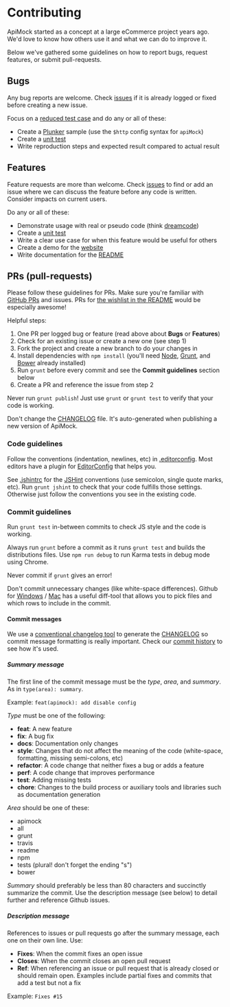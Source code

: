 # Contributing

ApiMock started as a concept at a large eCommerce project years ago. We'd love to know how others use it and what we can do to improve it.

Below we've gathered some guidelines on how to report bugs, request features, or submit pull-requests.


## Bugs

Any bug reports are welcome. Check [issues](https://github.com/seriema/angular-apimock/issues/) if it is already logged or fixed before creating a new issue.

Focus on a [reduced test case](https://css-tricks.com/reduced-test-cases/) and do any or all of these:
- Create a [Plunker](http://plnkr.co) sample (use the `$http` config syntax for `apiMock`)
- Create a [unit test](test/spec/)
- Write reproduction steps and expected result compared to actual result


## Features

Feature requests are more than welcome. Check [issues](https://github.com/seriema/angular-apimock/issues/) to find or add an issue where we can discuss the feature before any code is written. Consider impacts on current users.

Do any or all of these:
- Demonstrate usage with real or pseudo code (think [dreamcode](http://nobackend.org/dreamcode.html))
- Create a [unit test](test/spec)
- Write a clear use case for when this feature would be useful for others
- Create a demo for the [website](http://johansson.jp/angular-apimock/#/)
- Write documentation for the [README](README.md)


## PRs (pull-requests)

Please follow these guidelines for PRs. Make sure you're familiar with [GitHub PRs](https://help.github.com/articles/using-pull-requests) and issues. PRs for [the wishlist in the README](README.md#wishlist) would be especially awesome!

Helpful steps:

1. One PR per logged bug or feature (read above about **Bugs** or **Features**)
2. Check for an existing issue or create a new one (see step 1)
3. Fork the project and create a new branch to do your changes in
4. Install dependencies with `npm install` (you'll need [Node](https://nodejs.org), [Grunt](http://gruntjs.com), and [Bower](http://bower.io) already installed)
5. Run `grunt` before every commit and see the **Commit guidelines** section below
6. Create a PR and reference the issue from step 2

Never run `grunt publish`! Just use `grunt` or `grunt test` to verify that your code is working.

Don't change the [CHANGELOG](CHANGELOG.md) file. It's auto-generated when publishing a new version of ApiMock.

### Code guidelines

Follow the conventions (indentation, newlines, etc) in [.editorconfig](.editorconfig). Most editors have a plugin for [EditorConfig](http://editorconfig.org) that helps you.

See [.jshintrc](.jshintrc) for the [JSHint](http://jshint.com) conventions (use semicolon, single quote marks, etc). Run `grunt jshint` to check that your code fulfills those settings. Otherwise just follow the conventions you see in the existing code.

### Commit guidelines

Run `grunt test` in-between commits to check JS style and the code is working.

Always run `grunt` before a commit as it runs `grunt test` and builds the distributions files. Use `npm run debug` to run Karma tests in debug mode using Chrome.

Never commit if `grunt` gives an error!

Don't commit unnecessary changes (like white-space differences). Github for [Windows](https://windows.github.com) / [Mac](https://mac.github.com) has a useful diff-tool that allows you to pick files and which rows to include in the commit.

#### Commit messages

We use a [conventional changelog tool](https://github.com/btford/grunt-conventional-changelog) to generate the [CHANGELOG](CHANGELOG.md) so commit message formatting is really important. Check our [commit history](https://github.com/seriema/angular-apimock/commits/master) to see how it's used.

##### Summary message

The first line of the commit message must be the _type_, _area_, and _summary_. As in `type(area): summary`.

Example: `feat(apimock): add disable config`

_Type_ must be one of the following:

* **feat**: A new feature
* **fix**: A bug fix
* **docs**: Documentation only changes
* **style**: Changes that do not affect the meaning of the code (white-space, formatting, missing semi-colons, etc)
* **refactor**: A code change that neither fixes a bug or adds a feature
* **perf**: A code change that improves performance
* **test**: Adding missing tests
* **chore**: Changes to the build process or auxiliary tools and libraries such as documentation generation

_Area_ should be one of these:

* apimock
* all
* grunt
* travis
* readme
* npm
* tests (plural! don't forget the ending "s")
* bower

_Summary_ should preferably be less than 80 characters and succinctly summarize the commit. Use the description message (see below) to detail further and reference Github issues.

##### Description message

References to issues or pull requests go after the summary message, each one on their own line. Use:

* **Fixes**: When the commit fixes an open issue
* **Closes**: When the commit closes an open pull request
* **Ref**: When referencing an issue or pull request that is already closed or should remain open. Examples include partial fixes and commits that add a test but not a fix

Example: `Fixes #15`
